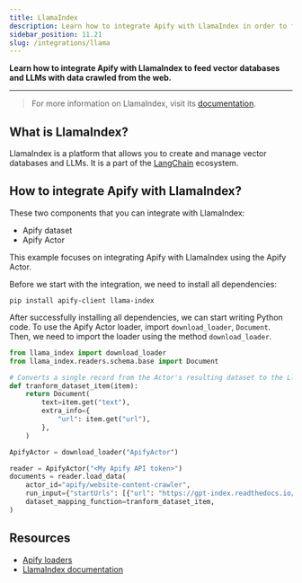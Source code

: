 ```yaml
---
title: LlamaIndex
description: Learn how to integrate Apify with LlamaIndex in order to feed vector databases and LLMs with data crawled from the web.
sidebar_position: 11.21
slug: /integrations/llama
---
```


**Learn how to integrate Apify with LlamaIndex to feed vector databases and LLMs with data crawled from the web.**

---

> For more information on LlamaIndex, visit its [documentation](https://gpt-index.readthedocs.io/en/stable/).

## What is LlamaIndex?

LlamaIndex is a platform that allows you to create and manage vector databases and LLMs. It is a part of the [LangChain](https://langchain.ai/) ecosystem.

## How to integrate Apify with LlamaIndex?

These two components that you can integrate with LlamaIndex:

* Apify dataset
* Apify Actor

This example focuses on integrating Apify with LlamaIndex using the Apify Actor.

Before we start with the integration, we need to install all dependencies:

`pip install apify-client llama-index`

After successfully installing all dependencies, we can start writing Python code.
To use the Apify Actor loader, import `download_loader`, `Document`.
Then, we need to import the loader using the method `download_loader`.

```python
from llama_index import download_loader
from llama_index.readers.schema.base import Document

# Converts a single record from the Actor's resulting dataset to the LlamaIndex format
def tranform_dataset_item(item):
    return Document(
        text=item.get("text"),
        extra_info={
            "url": item.get("url"),
        },
    )

ApifyActor = download_loader("ApifyActor")

reader = ApifyActor("<My Apify API token>")
documents = reader.load_data(
    actor_id="apify/website-content-crawler",
    run_input={"startUrls": [{"url": "https://gpt-index.readthedocs.io/en/latest"}]},
    dataset_mapping_function=tranform_dataset_item,
)
```

## Resources

* [Apify loaders](https://llamahub.ai/l/readers/llama-index-readers-apify)
* [LlamaIndex documentation](https://gpt-index.readthedocs.io/en/stable/)
